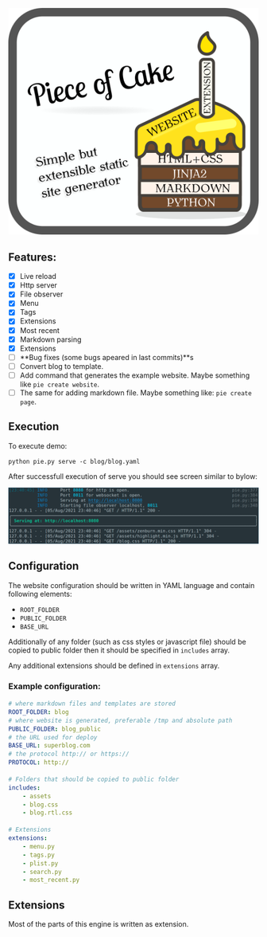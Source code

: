<p align="center">
    <img src="staticpie.png" alt="PyCerializer" />
</p>


## Features:

- [x] Live reload
- [x] Http server
- [x] File observer
- [x] Menu 
- [x] Tags
- [x] Extensions
- [x] Most recent
- [x] Markdown parsing
- [x] Extensions
- [ ] **Bug fixes (some bugs apeared in last commits)**s
- [ ] Convert blog to template.
- [ ] Add command that generates the example website. Maybe something like `pie create website`.
- [ ] The same for adding markdown file. Maybe something like: `pie create page`.

## Execution

To execute demo:
```shell 
python pie.py serve -c blog/blog.yaml
```



After successfull execution of serve you should see screen similar to bylow:

<img src="serve_output.png" />

## Configuration
The website configuration should be written in YAML language and contain following elements:
* `ROOT_FOLDER`
* `PUBLIC_FOLDER`
* `BASE_URL`

Additionally of any folder (such as css styles or javascript file) should be copied to public folder then it should be specified in `includes` array.

Any additional extensions should be defined in `extensions` array.

### Example configuration:
```yaml
# where markdown files and templates are stored
ROOT_FOLDER: blog
# where website is generated, preferable /tmp and absolute path
PUBLIC_FOLDER: blog_public
# the URL used for deploy
BASE_URL: superblog.com
# the protocol http:// or https://
PROTOCOL: http://

# Folders that should be copied to public folder
includes:
    - assets
    - blog.css
    - blog.rtl.css

# Extensions
extensions:
    - menu.py
    - tags.py
    - plist.py
    - search.py
    - most_recent.py
```

## Extensions
Most of the parts of this engine is written as extension. 


